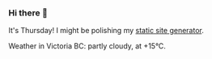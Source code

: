 ### Hi there :wave:

It's Thursday! I might be polishing my [static site generator](https://github.com/bewuethr/pandoc-bash-blog).

Weather in Victoria BC: partly cloudy, at +15°C.
